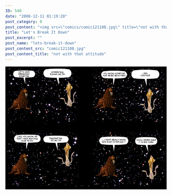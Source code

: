 ```yaml
---
ID: 540
date: "2008-12-11 01:19:20"
post_category: 0
post_content: "<img src=\"comics/comic121108.jpg\" title=\"not with that attitude\" />"
title: "Let's Break It Down"
post_excerpt: ""
post_name: "lets-break-it-down"
post_content_src: "comic121108.jpg"
post_content_title: "not with that attitude"
---
```



[![not with that attitude](/comics-hi-res/comic121108.jpg)](/comics-hi-res/comic121108.jpg)
